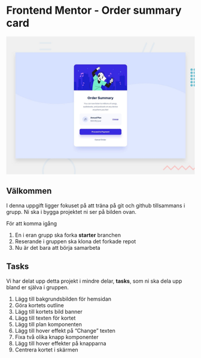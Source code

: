 # Frontend Mentor - Order summary card

![Design preview for the Order summary card coding challenge](./design/desktop-preview.jpg)

## Välkommen

I denna uppgift ligger fokuset på att träna på git och github tillsammans i grupp. Ni ska i bygga projektet ni ser på bilden ovan.

För att komma igång

1. En i eran grupp ska forka **starter** branchen
2. Reserande i gruppen ska klona det forkade repot
3. Nu är det bara att börja samarbeta

## Tasks

Vi har delat upp detta projekt i mindre delar, **tasks**, som ni ska dela upp bland er själva i gruppen.

1. Lägg till bakgrundsbilden för hemsidan
2. Göra kortets outline
3. Lägg till kortets bild banner
4. Lägg till texten för kortet
5. Lägg till plan komponenten
6. Lägg till hover effekt på “Change” texten
7. Fixa två olika knapp komponenter
8. Lägg till hover effekter på knapparna
9. Centrera kortet i skärmen
